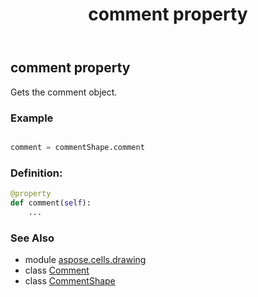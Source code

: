 ﻿---
title: comment property
second_title: Aspose.Cells for Python via .NET API References
description: 
type: docs
weight: 300
url: /aspose.cells.drawing/commentshape/comment/
is_root: false
---

## comment property


Gets the comment object.

### Example 


```python

comment = commentShape.comment

```
### Definition:
```python
@property
def comment(self):
    ...
```

### See Also
* module [aspose.cells.drawing](../../)
* class [Comment](/cells/python-net/aspose.cells/comment)
* class [CommentShape](/cells/python-net/aspose.cells.drawing/commentshape)
